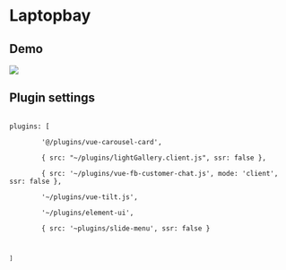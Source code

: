 # Laptopbay

## Demo
![](https://github.com/hqphuoc129/laptopbay/blob/main/laptopbay.gif)

## Plugin settings
<code>
plugins: [<br/>
        '@/plugins/vue-carousel-card',<br/>
        { src: "~/plugins/lightGallery.client.js", ssr: false },<br/>
        { src: '~/plugins/vue-fb-customer-chat.js', mode: 'client', ssr: false },<br/>  
        '~/plugins/vue-tilt.js',<br/>
        '~/plugins/element-ui',<br/>
        { src: '~plugins/slide-menu', ssr: false }<br/>
 
    ]
  <code>
